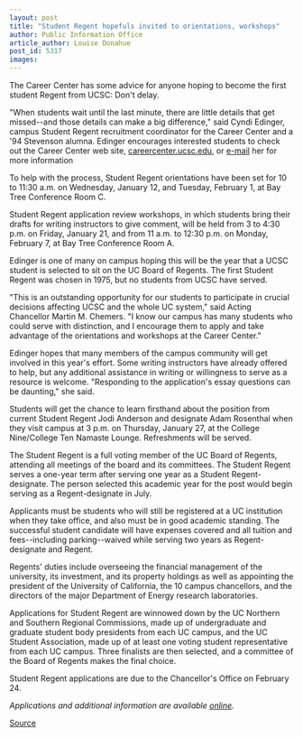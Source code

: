 ```yaml
---
layout: post
title: "Student Regent hopefuls invited to orientations, workshops"
author: Public Information Office
article_author: Louise Donahue
post_id: 5317
images:
---
```


<a name="content" id="content"></a>
<p>
  The Career Center has some advice for anyone hoping to become the first student Regent from UCSC: Don't delay.
</p>
<p>
  "When students wait until the last minute, there are little details that get missed--and those details can make a big difference," said Cyndi Edinger, campus Student Regent recruitment coordinator for the Career Center and a '94 Stevenson alumna. Edinger encourages interested students to check out the Career Center web site, <a href="http://careercenter.ucsc.edu">careercenter.ucsc.edu</a>, or <a href="mailto:cyndi@ucsc.edu">e-mail</a> her for more information<br>
</p>
<p>
  To help with the process, Student Regent orientations have been set for 10 to 11:30 a.m. on Wednesday, January 12, and Tuesday, February 1, at Bay Tree Conference Room C.
</p>
<p>
  Student Regent application review workshops, in which students bring their drafts for writing instructors to give comment, will be held from 3 to 4:30 p.m. on Friday, January 21, and from 11 a.m. to 12:30 p.m. on Monday, February 7, at Bay Tree Conference Room A.
</p>
<p>
  Edinger is one of many on campus hoping this will be the year that a UCSC student is selected to sit on the UC Board of Regents. The first Student Regent was chosen in 1975, but no students from UCSC have served.
</p>
<p>
  "This is an outstanding opportunity for our students to participate in crucial decisions affecting UCSC and the whole UC system," said Acting Chancellor Martin M. Chemers. "I know our campus has many students who could serve with distinction, and I encourage them to apply and take advantage of the orientations and workshops at the Career Center."
</p>
<p>
  Edinger hopes that many members of the campus community will get involved in this year's effort. Some writing instructors have already offered to help, but any additional assistance in writing or willingness to serve as a resource is welcome. "Responding to the application's essay questions can be daunting," she said.
</p>
<p>
  Students will get the chance to learn firsthand about the position from current Student Regent Jodi Anderson and designate Adam Rosenthal when they visit campus at 3 p.m. on Thursday, January 27, at the College Nine/College Ten Namaste Lounge. Refreshments will be served.
</p>
<p>
  The Student Regent is a full voting member of the UC Board of Regents, attending all meetings of the board and its committees. The Student Regent serves a one-year term after serving one year as a Student Regent-designate. The person selected this academic year for the post would begin serving as a Regent-designate in July.
</p>
<p>
  Applicants must be students who will still be registered at a UC institution when they take office, and also must be in good academic standing. The successful student candidate will have expenses covered and all tuition and fees--including parking--waived while serving two years as Regent-designate and Regent.
</p>
<p>
  Regents' duties include overseeing the financial management of the university, its investment, and its property holdings as well as appointing the president of the University of California, the 10 campus chancellors, and the directors of the major Department of Energy research laboratories.
</p>
<p>
  Applications for Student Regent are winnowed down by the UC Northern and Southern Regional Commissions, made up of undergraduate and graduate student body presidents from each UC campus, and the UC Student Association, made up of at least one voting student representative from each UC campus. Three finalists are then selected, and a committee of the Board of Regents makes the final choice.
</p>
<p>
  Student Regent applications are due to the Chancellor's Office on February 24.
</p>
<p>
  <i>Applications and additional information are available <a href="http://www2.ucsc.edu/careers/jobs/regent.html">online</a>.</i>
</p>
<p><a href="http://www1.ucsc.edu/currents/04-05/01-10/regent.asp" title="Permalink to regent">Source</a></p>
